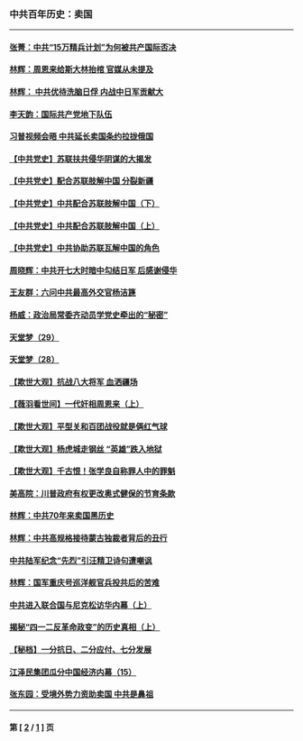 ### 中共百年历史：卖国
---
#### [张菁：中共“15万精兵计划”为何被共产国际否决](../../pages/nf1176117/n13967677.md?05220430) 
#### [林辉：周恩来给斯大林抬棺 官媒从未提及](../../pages/nf1176117/n13961173.md?05220430) 
#### [林辉： 中共优待洗脑日俘 内战中日军贡献大](../../pages/nf1176117/n13624644.md?05220430) 
#### [李天韵：国际共产党地下队伍](../../pages/nf1176117/n13611808.md?05220430) 
#### [习普视频会晤 中共延长卖国条约拉拢俄国](../../pages/nf1176117/n13060971.md?05220430) 
#### [【中共党史】苏联扶共侵华阴谋的大揭发](../../pages/nf1176117/n13056050.md?05220430) 
#### [【中共党史】配合苏联肢解中国 分裂新疆](../../pages/nf1176117/n13040700.md?05220430) 
#### [【中共党史】中共配合苏联肢解中国（下）](../../pages/nf1176117/n13035660.md?05220430) 
#### [【中共党史】中共配合苏联肢解中国（上）](../../pages/nf1176117/n13030262.md?05220430) 
#### [【中共党史】中共协助苏联瓦解中国的角色](../../pages/nf1176117/n13018109.md?05220430) 
#### [周晓辉：中共开七大时暗中勾结日军 后感谢侵华](../../pages/nf1176117/n12921960.md?05220430) 
#### [王友群：六问中共最高外交官杨洁篪](../../pages/nf1176117/n12836495.md?05220430) 
#### [杨威：政治局常委齐动员学党史牵出的“秘密”](../../pages/nf1176117/n12764642.md?05220430) 
#### [天堂梦（29）](../../pages/nf1176117/n12408465.md?05220430) 
#### [天堂梦（28）](../../pages/nf1176117/n12408309.md?05220430) 
#### [【欺世大观】抗战八大将军 血洒疆场](../../pages/nf1176117/n12357044.md?05220430) 
#### [【薇羽看世间】一代奸相周恩来（上）](../../pages/nf1176117/n12401109.md?05220430) 
#### [【欺世大观】平型关和百团战役就是俩红气球](../../pages/nf1176117/n12359157.md?05220430) 
#### [【欺世大观】杨虎城走钢丝 “英雄”跌入地狱](../../pages/nf1176117/n12358840.md?05220430) 
#### [【欺世大观】千古恨！张学良自称罪人中的罪魁](../../pages/nf1176117/n12358629.md?05220430) 
#### [美高院：川普政府有权更改奥式健保的节育条款](../../pages/nf1176117/n12242171.md?05220430) 
#### [林辉：中共70年来卖国黑历史](../../pages/nf1176117/n11552181.md?05220430) 
#### [林辉：中共高规格接待蒙古独裁者背后的丑行](../../pages/nf1176117/n11225005.md?05220430) 
#### [中共陆军纪念“先烈”引汪精卫诗句遭嘲讽](../../pages/nf1176117/n11153345.md?05220430) 
#### [林辉：国军重庆号巡洋舰官兵投共后的苦难](../../pages/nf1176117/n10997801.md?05220430) 
#### [中共进入联合国与尼克松访华内幕（上）](../../pages/nf1176117/n10138788.md?05220430) 
#### [揭秘“四一二反革命政变”的历史真相（上）](../../pages/nf1176117/n9996650.md?05220430) 
#### [【秘档】一分抗日、二分应付、七分发展](../../pages/nf1176117/n9331484.md?05220430) 
#### [江泽民集团瓜分中国经济内幕（15）](../../pages/nf1176117/n9268584.md?05220430) 
#### [张东园：受境外势力资助卖国 中共是鼻祖](../../pages/nf1176117/n9272480.md?05220430) 

---
#### 第 [ [2](./2.md?05220430) / [1](./1.md?05220430) ] 页
